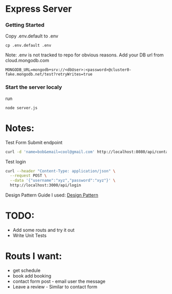 # Express Server

### Getting Started

Copy .env.default to .env
```
cp .env.default .env
```
Note: .env is not tracked to repo for obvious reasons.
Add your DB url from cloud.mongodb.com
```
MONGODB_URL=mongodb+srv://<dbUser>:<password>@cluster0-fake.mongodb.net/test?retryWrites=true
```

### Start the server localy
run
```
node server.js
```

# Notes:
Test Form Submit endpoint
```bash
curl -d 'name=bob&email=cool@gmail.com' http://localhost:8080/api/contact/submit
```
Test login
```bash
curl --header "Content-Type: application/json" \
  --request POST \
  --data '{"username":"xyz","password":"xyz"}' \
  http://localhost:3000/api/login
```  
Design Pattern Guide I used:
[Design Pattern](https://medium.com/@carlos.illobre/nodejs-express-how-to-organize-your-routes-in-very-big-applications-and-why-controllers-are-evil-e202eea497f4)


# TODO:
- Add some routs and try it out
- Write Unit Tests

# Routs I want:
- get schedule
- book add booking
- contact form post - email user the message
- Leave a review - Similar to contact form
